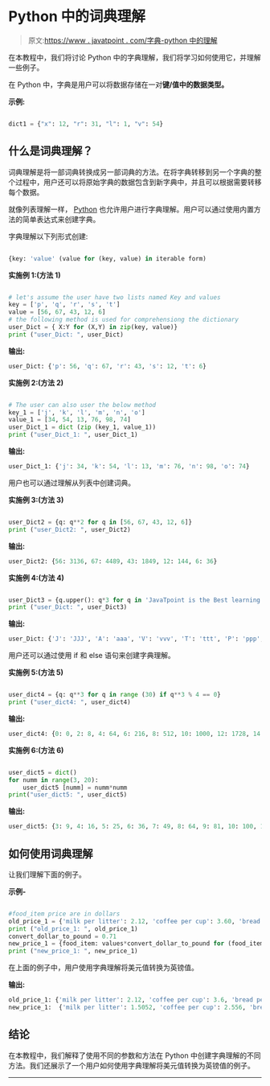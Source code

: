 # Python 中的词典理解

> 原文:[https://www . javatpoint . com/字典-python 中的理解](https://www.javatpoint.com/dictionary-comprehension-in-python)

在本教程中，我们将讨论 Python 中的字典理解，我们将学习如何使用它，并理解一些例子。

在 Python 中，字典是用户可以将数据存储在一对**键/值中的数据类型。**

**示例:**

```py

dict1 = {"x": 12, "r": 31, "l": 1, "v": 54}

```

## 什么是词典理解？

词典理解是将一部词典转换成另一部词典的方法。在将字典转移到另一个字典的整个过程中，用户还可以将原始字典的数据包含到新字典中，并且可以根据需要转移每个数据。

就像列表理解一样， [Python](https://www.javatpoint.com/python-tutorial) 也允许用户进行字典理解。用户可以通过使用内置方法的简单表达式来创建字典。

字典理解以下列形式创建:

```py

{key: 'value' (value for (key, value) in iterable form)

```

**实施例 1:(方法 1)**

```py

# let's assume the user have two lists named Key and values
key = ['p', 'q', 'r', 's', 't']
value = [56, 67, 43, 12, 6]  
# the following method is used for comprehensiong the dictionary
user_Dict = { X:Y for (X,Y) in zip(key, value)}   
print ("user_Dict: ", user_Dict)

```

**输出:**

```py
user_Dict: {'p': 56, 'q': 67, 'r': 43, 's': 12, 't': 6}

```

**实施例 2:(方法 2)**

```py

# The user can also user the below method
key_1 = ['j', 'k', 'l', 'm', 'n', 'o']
value_1 = [34, 54, 13, 76, 98, 74]
user_Dict_1 = dict (zip (key_1, value_1))
print ("user_Dict_1: ", user_Dict_1) 

```

**输出:**

```py
user_Dict_1: {'j': 34, 'k': 54, 'l': 13, 'm': 76, 'n': 98, 'o': 74}

```

用户也可以通过理解从列表中创建词典。

**实施例 3:(方法 3)**

```py

user_Dict2 = {q: q**2 for q in [56, 67, 43, 12, 6]}
print ("user_Dict2: ", user_Dict2)

```

**输出:**

```py
user_Dict2: {56: 3136, 67: 4489, 43: 1849, 12: 144, 6: 36}

```

**实施例 4:(方法 4)**

```py

user_Dict3 = {q.upper(): q*3 for q in 'JavaTpoint is the Best learning Website'}
print ("user_Dict: ", user_Dict3)

```

**输出:**

```py
user_Dict: {'J': 'JJJ', 'A': 'aaa', 'V': 'vvv', 'T': 'ttt', 'P': 'ppp', 'O': 'ooo', 'I': 'iii', 'N': 'nnn', ' ': '   ', 'S': 'sss', 'H': 'hhh', 'E': 'eee', 'B': 'bbb', 'L': 'lll', 'R': 'rrr', 'G': 'ggg', 'W': 'WWW'}

```

用户还可以通过使用 if 和 else 语句来创建字典理解。

**实施例 5:(方法 5)**

```py

user_dict4 = {q: q**3 for q in range (30) if q**3 % 4 == 0}
print ("user_dict4: ", user_dict4)

```

**输出:**

```py
user_dict4: {0: 0, 2: 8, 4: 64, 6: 216, 8: 512, 10: 1000, 12: 1728, 14: 2744, 16: 4096, 18: 5832, 20: 8000, 22: 10648, 24: 13824, 26: 17576, 28: 21952}

```

**实施例 6:(方法 6)**

```py

user_dict5 = dict()
for numm in range(3, 20):
    user_dict5 [numm] = numm*numm
print("user_dict5: ", user_dict5)

```

**输出:**

```py
user_dict5: {3: 9, 4: 16, 5: 25, 6: 36, 7: 49, 8: 64, 9: 81, 10: 100, 11: 121, 12: 144, 13: 169, 14: 196, 15: 225, 16: 256, 17: 289, 18: 324, 19: 361}

```

## 如何使用词典理解

让我们理解下面的例子。

**示例-**

```py

#food_item price are in dollars
old_price_1 = {'milk per litter': 2.12, 'coffee per cup': 3.60, 'bread per packet': 1.51}
print ("old_price_1: ", old_price_1)
convert_dollar_to_pound = 0.71
new_price_1 = {food_item: values*convert_dollar_to_pound for (food_item, values) in old_price_1.items()}
print ("new_price_1: ", new_price_1)

```

在上面的例子中，用户使用字典理解将美元值转换为英镑值。

**输出:**

```py
old_price_1: {'milk per litter': 2.12, 'coffee per cup': 3.6, 'bread per packet': 1.51}
new_price_1:  {'milk per litter': 1.5052, 'coffee per cup': 2.556, 'bread per packet': 1.0721}

```

## 结论

在本教程中，我们解释了使用不同的参数和方法在 Python 中创建字典理解的不同方法。我们还展示了一个用户如何使用字典理解将美元值转换为英镑值的例子。

* * *